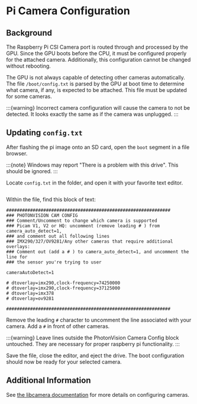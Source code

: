 # Pi Camera Configuration

## Background

The Raspberry Pi CSI Camera port is routed through and processed by the GPU. Since the GPU boots before the CPU, it must be configured properly for the attached camera. Additionally, this configuration cannot be changed without rebooting.

The GPU is not always capable of detecting other cameras automatically. The file `/boot/config.txt` is parsed by the GPU at boot time to determine what camera, if any, is expected to be attached. This file must be updated for some cameras.

:::{warning}
Incorrect camera configuration will cause the camera to not be detected. It looks exactly the same as if the camera was unplugged.
:::

## Updating `config.txt`

After flashing the pi image onto an SD card, open the `boot` segment in a file browser.

:::{note}
Windows may report "There is a problem with this drive". This should be ignored.
:::

Locate `config.txt` in the folder, and open it with your favorite text editor.

```{image} images/bootConfigTxt.png
```

Within the file, find this block of text:

```
##############################################################
### PHOTONVISION CAM CONFIG
### Comment/Uncomment to change which camera is supported
### Picam V1, V2 or HQ: uncomment (remove leading # ) from camera_auto_detect=1,
### and comment out all following lines
### IMX290/327/OV9281/Any other cameras that require additional overlays:
### Comment out (add a # ) to camera_auto_detect=1, and uncomment the line for
### the sensor you're trying to user

cameraAutoDetect=1

# dtoverlay=imx290,clock-frequency=74250000
# dtoverlay=imx290,clock-frequency=37125000
# dtoverlay=imx378
# dtoverlay=ov9281

##############################################################
```

Remove the leading `#` character to uncomment the line associated with your camera. Add a `#` in front of other cameras.

:::{warning}
Leave lines outside the PhotonVision Camera Config block untouched. They are necessary for proper raspberry pi functionality.
:::

Save the file, close the editor, and eject the drive. The boot configuration should now be ready for your selected camera.

## Additional Information

See [the libcamera documentation](https://github.com/raspberrypi/documentation/blob/679fab721855a3e8f17aa51819e5c2a7c447e98d/documentation/asciidoc/computers/camera/rpicam_configuration.adoc) for more details on configuring cameras.
